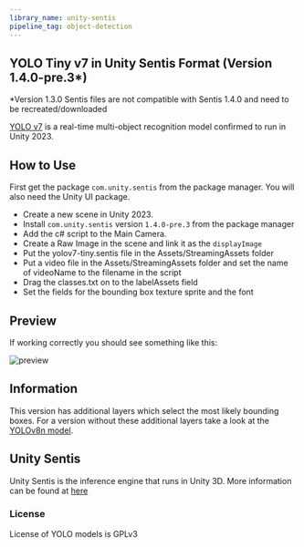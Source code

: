```yaml
---
library_name: unity-sentis
pipeline_tag: object-detection
---
```


## YOLO Tiny v7 in Unity Sentis Format (Version 1.4.0-pre.3*)
*Version 1.3.0 Sentis files are not compatible with Sentis 1.4.0 and need to be recreated/downloaded

[YOLO v7](https://docs.ultralytics.com/models/yolov7/) is a real-time multi-object recognition model confirmed to run in Unity 2023.

## How to Use
First get the package `com.unity.sentis` from the package manager.
You will also need the Unity UI package.

* Create a new scene in Unity 2023.
* Install `com.unity.sentis` version `1.4.0-pre.3` from the package manager
* Add the c# script to the Main Camera.
* Create a Raw Image in the scene and link it as the `displayImage`
* Put the yolov7-tiny.sentis file in the Assets/StreamingAssets folder
* Put a video file in the Assets/StreamingAssets folder and set the name of videoName to the filename in the script
* Drag the classes.txt on to the labelAssets field
* Set the fields for the bounding box texture sprite and the font


## Preview
If working correctly you should see something like this:

![preview](preview.png)

## Information
This version has additional layers which select the most likely bounding boxes. For a version without these additional layers take a look at the [YOLOv8n model](https://huggingface.co/unity/sentis-YOLOv8n).


## Unity Sentis
Unity Sentis is the inference engine that runs in Unity 3D. More information can be found at [here](https://unity.com/products/sentis)

### License
License of YOLO models is GPLv3